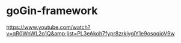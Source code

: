 # goGin-framework
https://www.youtube.com/watch?v=qR0WnWL2o1Q&amp;list=PL3eAkoh7fypr8zrkiygiY1e9osoqjoV9w
